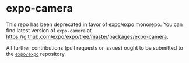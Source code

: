 # expo-camera

This repo has been deprecated in favor of [expo/expo](https://github.com/expo/expo) monorepo. You can find latest version of `expo-camera` at https://github.com/expo/expo/tree/master/packages/expo-camera.

All further contributions (pull requests or issues) ought to be submitted to the [`expo/expo`](https://github.com/expo/expo) repository.
